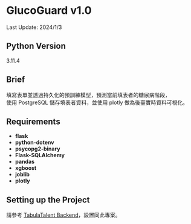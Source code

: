 # GlucoGuard v1.0
Last Update: 2024/1/3



## Python Version
3.11.4

## Brief
填寫表單並透過持久化的預訓練模型，預測當前填表者的糖尿病階段，\
使用 PostgreSQL 儲存填表者資料，並使用 plotly 做為後臺實時資料可視化。

## Requirements
+ **flask**
+ **python-dotenv**
+ **psycopg2-binary**
+ **Flask-SQLAlchemy**
+ **pandas**
+ **xgboost**
+ **joblib**
+ **plotly**

## Setting up the Project
請參考 [TabulaTalent Backend](https://github.com/thewro11/tabula-talent-backend)，設置同此專案。
